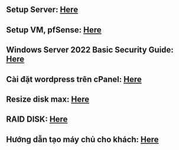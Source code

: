 ## Setup Server: [Here](https://docs.google.com/document/d/1TXPPCRgMWbaQ2aAsN71_E9W9FhJT16uEpoJbxDaD_QA/edit?usp=sharing)
## Setup VM, pfSense: [Here](https://docs.google.com/document/d/1ySbDRP82tVZfg5fTPIaNplSiK5eMBNnIJZUsTQghTYA/edit?usp=sharing)
## Windows Server 2022 Basic Security Guide: [Here](https://github.com/nguyenduyphongpc/Configure_Server/blob/master/Windows%20Server%202022%20Basic%20Security%20Guide.markdown)
## Cài đặt wordpress trên cPanel: [Here](https://docs.google.com/document/d/1Gxt1SXH5fSNK9J7Ql6-xsszJHm3GYqDUiRPWRDmeYio/edit?usp=sharing)
## Resize disk max: [Here](https://github.com/nguyenduyphongpc/Configure_Server/blob/master/resize_disk_max.markdown)
## RAID DISK: [Here](https://github.com/nguyenduyphongpc/Configure_Server/blob/master/Configure_RAID_Disk.markdown)
## Hướng dẫn tạo máy chủ cho khách: [Here](https://docs.google.com/document/d/1uq3Nk_LkPtFNVJVe6XfVEj0t56m57zlAhBpN7feMTIQ/edit?usp=sharing)

